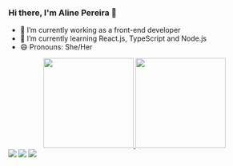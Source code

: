 ### Hi there, I'm Aline Pereira 👋


- 🔭 I’m currently working as a front-end developer
- 🌱 I’m currently learning React.js, TypeScript and Node.js
- 😄 Pronouns: She/Her

<div align="center">
  <a href="https://github.com/aline-pereira">
  <img height="180em" src="https://github-readme-stats.vercel.app/api?username=aline-pereira&show_icons=true&theme=dracula&include_all_commits=true&count_private=true"/>
  <img height="180em" src="https://github-readme-stats.vercel.app/api/top-langs/?username=aline-pereira&layout=compact&langs_count=7&theme=dracula"/>
</div>
 
<div> 
  <a href="https://instagram.com/pereiraline.li" target="_blank"><img src="https://img.shields.io/badge/-Instagram-%23E4405F?style=for-the-badge&logo=instagram&logoColor=white" target="_blank"></a>
  <a href = "mailto:pereiraline.aps@gmail.com"><img src="https://img.shields.io/badge/-Gmail-%23333?style=for-the-badge&logo=gmail&logoColor=white" target="_blank"></a>
  <a href="https://www.linkedin.com/in/aline-pereira010/" target="_blank"><img src="https://img.shields.io/badge/-LinkedIn-%230077B5?style=for-the-badge&logo=linkedin&logoColor=white" target="_blank"></a> 

</div>
